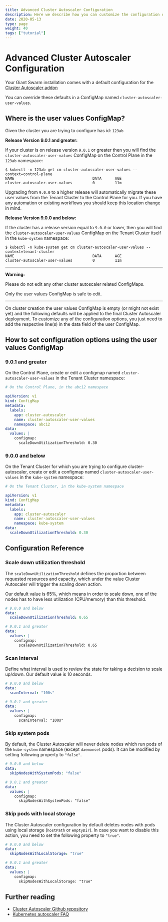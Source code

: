 ```yaml
---
title: Advanced Cluster Autoscaler Configuration
description: Here we describe how you can customize the configuration of the managed Cluster Autoscaler service in your clusters
date: 2020-05-13
type: page
weight: 40
tags: ["tutorial"]
---
```


# Advanced Cluster Autoscaler Configuration

Your Giant Swarm installation comes with a default configuration for the [Cluster Autoscaler addon](https://github.com/kubernetes/autoscaler/tree/master/cluster-autoscaler)

You can override these defaults in a ConfigMap named `cluster-autoscaler-user-values`.

## Where is the user values ConfigMap?

Given the cluster you are trying to configure has id: `123ab`

**Release Version 9.0.1 and greater:**

If your cluster is on release version `9.0.1` or greater then you will find the `cluster-autoscaler-user-values` ConfigMap on the Control Plane in the `123ab` namespace:

```nohighlight
$ kubectl -n 123ab get cm cluster-autoscaler-user-values --context=control-plane
NAME                                   DATA      AGE
cluster-autoscaler-user-values         0         11m
```

Upgrading from `9.0.0` to a higher release will automatically migrate these user values from the Tenant Cluster to the
Control Plane for you. If you have any automation or existing workflows you should keep this location change in mind.

**Release Version 9.0.0 and below:**

If the cluster has a release version equal to `9.0.0` or lower, then you will find the `cluster-autoscaler-user-values` ConfigMap on the Tenant Cluster itself in the `kube-system` namespace:

```nohighlight
$ kubectl -n kube-system get cm cluster-autoscaler-user-values --context=tenant-cluster
NAME                                   DATA      AGE
cluster-autoscaler-user-values         0         11m
```

-----

__Warning:__

Please do not edit any other cluster autoscaler related ConfigMaps.

Only the user values ConfigMap is safe to edit.

------

On cluster creation the user values ConfigMap is empty (or might not exist yet) and the following defaults will be applied to the final Cluster Autoscaler deployment. To customize any of the configuration options, you just need to add the respective line(s) in the data field of the user ConfigMap.

## How to set configuration options using the user values ConfigMap

### 9.0.1 and greater

On the Control Plane, create or edit a configmap named `cluster-autoscaler-user-values`
in the Tenant Cluster namespace:

```yaml
# On the Control Plane, in the abc12 namespace

apiVersion: v1
kind: ConfigMap
metadata:
  labels:
    app: cluster-autoscaler
    name: cluster-autoscaler-user-values
    namespace: abc12
data:
  values: |
    configmap:
      scaleDownUtilizationThreshold: 0.30
```

### 9.0.0 and below

On the Tenant Cluster for which you are trying to configure cluster-autoscaler,
create or edit a configmap named `cluster-autoscaler-user-values` in the `kube-system`
namespace:

```yaml
# On the Tenant Cluster, in the kube-system namespace

apiVersion: v1
kind: ConfigMap
metadata:
  labels:
    app: cluster-autoscaler
    name: cluster-autoscaler-user-values
    namespace: kube-system
data:
  scaleDownUtilizationThreshold: 0.30
```

## Configuration Reference

### Scale down utilization threshold

The `scaleDownUtilizationThreshold` defines the proportion between requested resources and capacity, which under the value Cluster Autoscaler will trigger the scaling down action.

Our default value is 65%, which means in order to scale down, one of the nodes has to have less utilization (CPU/memory) than this threshold.

```yaml
# 9.0.0 and below
data:
  scaleDownUtilizationThreshold: 0.65

# 9.0.1 and greater
data:
  values: |
    configmap:
      scaleDownUtilizationThreshold: 0.65
```

### Scan Interval

Define what interval is used to review the state for taking a decision to scale up/down. Our default value is 10 seconds.

```yaml
# 9.0.0 and below
data:
  scanInterval: "100s"

# 9.0.1 and greater
data:
  values: |
    configmap:
      scanInterval: "100s"
```

### Skip system pods

By default, the Cluster Autoscaler will never delete nodes which run pods of the `kube-system` namespace (except `daemonset` pods). It can be modified by setting following property to `"false"`.

```yaml
# 9.0.0 and below
data:
  skipNodesWithSystemPods: "false"

# 9.0.1 and greater
data:
  values: |
    configmap:
      skipNodesWithSystemPods: "false"
```

### Skip pods with local storage

The Cluster Autoscaler configuration by default deletes nodes with pods using local storage (`hostPath` or `emptyDir`). In case you want to disable this action, you need to set the following property to `"true"`.

```yaml
# 9.0.0 and below
data:
  skipNodesWithLocalStorage: "true"

# 9.0.1 and greater
data:
  values: |
    configmap:
      skipNodesWithLocalStorage: "true"
```

## Further reading

- [Cluster Autoscaler Github repository](https://github.com/kubernetes/autoscaler/tree/master/cluster-autoscaler)
- [Kubernetes autoscaler FAQ](https://github.com/kubernetes/autoscaler/blob/master/cluster-autoscaler/FAQ.md)
